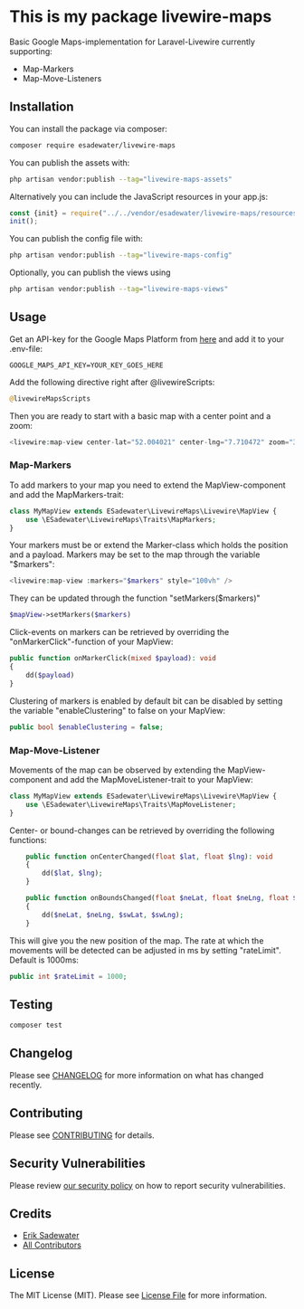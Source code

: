 # This is my package livewire-maps

Basic Google Maps-implementation for Laravel-Livewire currently supporting:
- Map-Markers
- Map-Move-Listeners

## Installation

You can install the package via composer:

```bash
composer require esadewater/livewire-maps
```

You can publish the assets with:

```bash
php artisan vendor:publish --tag="livewire-maps-assets"
```

Alternatively you can include the JavaScript resources in your app.js:

```javascript
const {init} = require("../../vendor/esadewater/livewire-maps/resources/js/LiveWireMaps");
init();
```

You can publish the config file with:

```bash
php artisan vendor:publish --tag="livewire-maps-config"
```

Optionally, you can publish the views using

```bash
php artisan vendor:publish --tag="livewire-maps-views"
```

## Usage

Get an API-key for the Google Maps Platform from [here](https://console.cloud.google.com/google/maps-apis/start) and add it to your .env-file:

```dotenv
GOOGLE_MAPS_API_KEY=YOUR_KEY_GOES_HERE
```

Add the following directive right after @livewireScripts:

```php
@livewireMapsScripts
```

Then you are ready to start with a basic map with a center point and a zoom:

```php
<livewire:map-view center-lat="52.004021" center-lng="7.710472" zoom="3" style="100vh" />
```

### Map-Markers

To add markers to your map you need to extend the MapView-component and add the MapMarkers-trait:

```php
class MyMapView extends ESadewater\LivewireMaps\Livewire\MapView {
    use \ESadewater\LivewireMaps\Traits\MapMarkers;
}
```

Your markers must be or extend the Marker-class which holds the position and a payload. Markers may be set to the map through the variable "$markers":

```php
<livewire:map-view :markers="$markers" style="100vh" />
```

They can be updated through the function "setMarkers($markers)"

```php
$mapView->setMarkers($markers)
```

Click-events on markers can be retrieved by overriding the "onMarkerClick"-function of your MapView:

```php
public function onMarkerClick(mixed $payload): void
{
    dd($payload)
}
```

Clustering of markers is enabled by default bit can be disabled by setting the variable "enableClustering" to false on your MapView:

```php
public bool $enableClustering = false;
```

### Map-Move-Listener

Movements of the map can be observed by extending the MapView-component and add the MapMoveListener-trait to your MapView:

```php
class MyMapView extends ESadewater\LivewireMaps\Livewire\MapView {
    use \ESadewater\LivewireMaps\Traits\MapMoveListener;
}
```

Center- or bound-changes can be retrieved by overriding the following functions:

```php
    public function onCenterChanged(float $lat, float $lng): void
    {
        dd($lat, $lng);
    }

    public function onBoundsChanged(float $neLat, float $neLng, float $swLat, float $swLng): void
    {
        dd($neLat, $neLng, $swLat, $swLng);
    }
```

This will give you the new position of the map. The rate at which the movements will be detected can be adjusted in ms by setting "rateLimit". Default is 1000ms:

```php
public int $rateLimit = 1000;
```

## Testing

```bash
composer test
```

## Changelog

Please see [CHANGELOG](CHANGELOG.md) for more information on what has changed recently.

## Contributing

Please see [CONTRIBUTING](CONTRIBUTING.md) for details.

## Security Vulnerabilities

Please review [our security policy](../../security/policy) on how to report security vulnerabilities.

## Credits

- [Erik Sadewater](https://github.com/esadewater)
- [All Contributors](../../contributors)

## License

The MIT License (MIT). Please see [License File](LICENSE.md) for more information.
